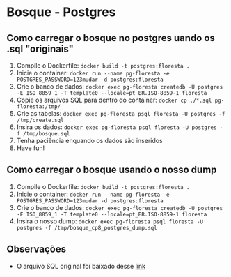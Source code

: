 Bosque - Postgres
=================

Como carregar o bosque no postgres uando os .sql "originais"
----------------------------------

1. Compile o Dockerfile: ```docker build -t postgres:floresta .```
2. Inicie o container: ```docker run --name pg-floresta -e POSTGRES_PASSWORD=123mudar -d postgres:floresta```
3. Crie o banco de dados: ```docker exec pg-floresta createdb -U postgres -E ISO_8859_1 -T template0 --locale=pt_BR.ISO-8859-1 floresta```
4. Copie os arquivos SQL para dentro do container: ```docker cp ./*.sql pg-floresta:/tmp/```
5. Crie as tabelas: ```docker exec pg-floresta psql floresta -U postgres -f /tmp/create.sql```
6. Insira os dados: ```docker exec pg-floresta psql floresta -U postgres -f /tmp/bosque.sql```
7. Tenha paciência enquando os dados são inseridos
8. Have fun!

Como carregar o bosque usando o nosso dump
----------------------------------

1. Compile o Dockerfile: ```docker build -t postgres:floresta .```
2. Inicie o container: ```docker run --name pg-floresta -e POSTGRES_PASSWORD=123mudar -d postgres:floresta```
3. Crie o banco de dados: ```docker exec pg-floresta createdb -U postgres -E ISO_8859_1 -T template0 --locale=pt_BR.ISO-8859-1 floresta```
4. Insira o nosso dump: ```docker exec pg-floresta psql floresta -U postgres -f /tmp/bosque_cp8_postgres_dump.sql```


Observações
-----------
* O arquivo SQL original foi baixado desse [link](http://www.linguateca.pt/Floresta/ficheiros/gz/Bosque_CP_8.0.sql.gz)
